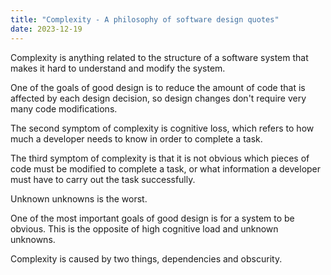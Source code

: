 ```yaml
---
title: "Complexity - A philosophy of software design quotes"
date: 2023-12-19
---
```


Complexity is anything related to the structure of a software system that makes it hard to understand and modify the system.

One of the goals of good design is to reduce the amount of code that is affected by each design decision, so design changes don't require very many code modifications.

The second symptom of complexity is cognitive loss, which refers to how much a developer needs to know in order to complete a task.

The third symptom of complexity is that it is not obvious which pieces of code must be modified to complete a task, or what information a developer must have to carry out the task successfully.

Unknown unknowns is the worst.

One of the most important goals of good design is for a system to be obvious. This is the opposite of high cognitive load and unknown unknowns.

Complexity is caused by two things, dependencies and obscurity.
